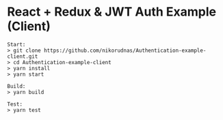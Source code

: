 # React + Redux & JWT Auth Example (Client)

```
Start:
> git clone https://github.com/nikorudnas/Authentication-example-client.git
> cd Authentication-example-client
> yarn install
> yarn start
```

```
Build:
> yarn build
```

```
Test:
> yarn test
```
